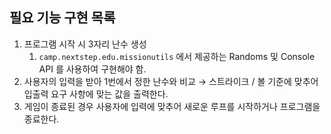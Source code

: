 ## 필요 기능 구현 목록
1. 프로그램 시작 시 3자리 난수 생성
   1. `camp.nextstep.edu.missionutils` 에서 제공하는 Randoms 및 Console API 를 사용하여 구현해야 함.
2. 사용자의 입력을 받아 1번에서 정한 난수와 비교 → 스트라이크 / 볼 기준에 맞추어 입출력 요구 사항에 맞는 값을 출력한다.
3. 게임이 종료된 경우 사용자에 입력에 맞추어 새로운 루프를 시작하거나 프로그램을 종료한다.